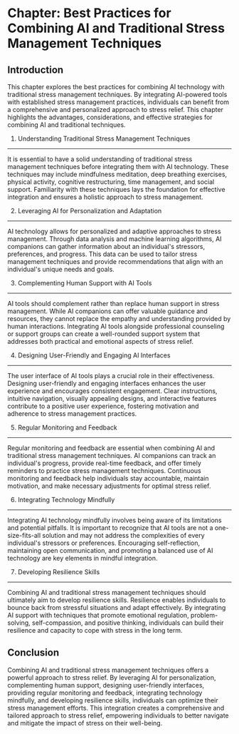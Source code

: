 Chapter: Best Practices for Combining AI and Traditional Stress Management Techniques
=====================================================================================

Introduction
------------

This chapter explores the best practices for combining AI technology with traditional stress management techniques. By integrating AI-powered tools with established stress management practices, individuals can benefit from a comprehensive and personalized approach to stress relief. This chapter highlights the advantages, considerations, and effective strategies for combining AI and traditional techniques.

1. Understanding Traditional Stress Management Techniques
---------------------------------------------------------

It is essential to have a solid understanding of traditional stress management techniques before integrating them with AI technology. These techniques may include mindfulness meditation, deep breathing exercises, physical activity, cognitive restructuring, time management, and social support. Familiarity with these techniques lays the foundation for effective integration and ensures a holistic approach to stress management.

2. Leveraging AI for Personalization and Adaptation
---------------------------------------------------

AI technology allows for personalized and adaptive approaches to stress management. Through data analysis and machine learning algorithms, AI companions can gather information about an individual's stressors, preferences, and progress. This data can be used to tailor stress management techniques and provide recommendations that align with an individual's unique needs and goals.

3. Complementing Human Support with AI Tools
--------------------------------------------

AI tools should complement rather than replace human support in stress management. While AI companions can offer valuable guidance and resources, they cannot replace the empathy and understanding provided by human interactions. Integrating AI tools alongside professional counseling or support groups can create a well-rounded support system that addresses both practical and emotional aspects of stress relief.

4. Designing User-Friendly and Engaging AI Interfaces
-----------------------------------------------------

The user interface of AI tools plays a crucial role in their effectiveness. Designing user-friendly and engaging interfaces enhances the user experience and encourages consistent engagement. Clear instructions, intuitive navigation, visually appealing designs, and interactive features contribute to a positive user experience, fostering motivation and adherence to stress management practices.

5. Regular Monitoring and Feedback
----------------------------------

Regular monitoring and feedback are essential when combining AI and traditional stress management techniques. AI companions can track an individual's progress, provide real-time feedback, and offer timely reminders to practice stress management techniques. Continuous monitoring and feedback help individuals stay accountable, maintain motivation, and make necessary adjustments for optimal stress relief.

6. Integrating Technology Mindfully
-----------------------------------

Integrating AI technology mindfully involves being aware of its limitations and potential pitfalls. It is important to recognize that AI tools are not a one-size-fits-all solution and may not address the complexities of every individual's stressors or preferences. Encouraging self-reflection, maintaining open communication, and promoting a balanced use of AI technology are key elements in mindful integration.

7. Developing Resilience Skills
-------------------------------

Combining AI and traditional stress management techniques should ultimately aim to develop resilience skills. Resilience enables individuals to bounce back from stressful situations and adapt effectively. By integrating AI support with techniques that promote emotional regulation, problem-solving, self-compassion, and positive thinking, individuals can build their resilience and capacity to cope with stress in the long term.

Conclusion
----------

Combining AI and traditional stress management techniques offers a powerful approach to stress relief. By leveraging AI for personalization, complementing human support, designing user-friendly interfaces, providing regular monitoring and feedback, integrating technology mindfully, and developing resilience skills, individuals can optimize their stress management efforts. This integration creates a comprehensive and tailored approach to stress relief, empowering individuals to better navigate and mitigate the impact of stress on their well-being.

